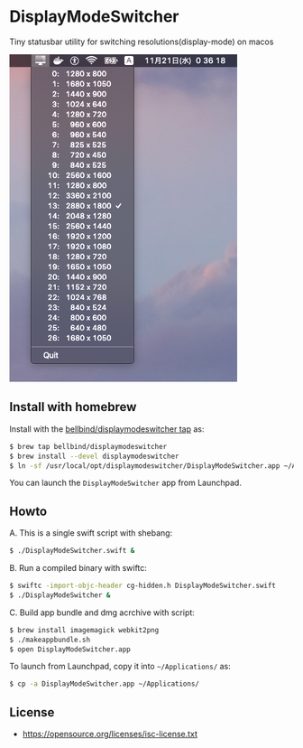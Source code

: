 # DisplayModeSwitcher

Tiny statusbar utility for switching resolutions(display-mode) on macos

![screenshot](screenshot-dms.png)

## Install with homebrew

Install with the [bellbind/displaymodeswitcher tap](https://github.com/bellbind/homebrew-displaymodeswitcher) as:

```sh
$ brew tap bellbind/displaymodeswitcher
$ brew install --devel displaymodeswitcher
$ ln -sf /usr/local/opt/displaymodeswitcher/DisplayModeSwitcher.app ~/Applications/
```

You can launch the `DisplayModeSwitcher` app from Launchpad.

## Howto

A. This is a single swift script with shebang:

```sh
$ ./DisplayModeSwitcher.swift &
```

B. Run a compiled binary with swiftc:

```sh
$ swiftc -import-objc-header cg-hidden.h DisplayModeSwitcher.swift
$ ./DisplayModeSwitcher &
```

C. Build app bundle and dmg acrchive with script:

```sh
$ brew install imagemagick webkit2png
$ ./makeappbundle.sh
$ open DisplayModeSwitcher.app
```

To launch from Launchpad, copy it into `~/Applications/` as:

```sh
$ cp -a DisplayModeSwitcher.app ~/Applications/
```


## License

- https://opensource.org/licenses/isc-license.txt

